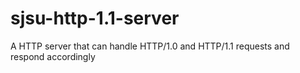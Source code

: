 # sjsu-http-1.1-server
A HTTP server that can handle HTTP/1.0 and HTTP/1.1 requests and respond accordingly
